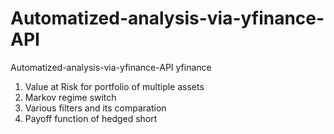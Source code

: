 # Automatized-analysis-via-yfinance-API
Automatized-analysis-via-yfinance-API
yfinance 
1) Value at Risk for portfolio of multiple assets
2) Markov regime switch
3) Various filters and its comparation
4) Payoff function of hedged short
